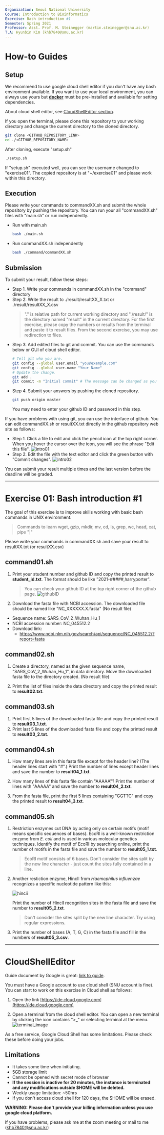 ```yaml
---
Organization: Seoul National University
Course: Introduction to Bioinformatics
Exercise: Bash introduction #1
Semester: Spring 2021
Professor: Asst. Prof. M. Steinegger (martin.steinegger@snu.ac.kr)
T.A: Hyunbin Kim (khb7840@snu.ac.kr)
---
```


# How-to Guides

## Setup
We recommend to use google cloud shell editor if you don't have any bash environment
available. If you want to use your local environment, you can always use yours but
[**docker**](https://www.docker.com/get-started) must be pre-installed and available for setting dependencies.

About cloud shell editor, see [CloudShellEditor section](#CloudShellEditor).

If you open the terminal, please clone this repository to your working directory
and change the current directory to the cloned directory.
```sh
git clone <GITHUB_REPOSITORY_LINK>
cd ./<GITHUB_REPOSITORY_NAME>
```
After cloning, execute "setup.sh"
```sh
./setup.sh
```
If "setup.sh" executed well, you can see the username changed to "exercise01".
The copied repository is at "~/exercise01" and please work within this directory.

## Execution
Please write your commands to commandXX.sh and submit the whole repository by pushing
the repository. You can run your all "commandXX.sh" files with "main.sh" or run
independently.
- Run with main.sh
    ```sh
    bash ./main.sh
    ```
- Run commandXX.sh independently
    ```sh
    bash ./command/commandXX.sh
    ```

## Submission
To submit your result, follow these steps:

- Step 1. Write your commands in commandXX.sh in the "command" directory
- Step 2. Write the result to ./result/resultXX_X.txt or ./result/resultXX_X.csv
    > "." is relative path for current working directory and "./result/" is the directory named "result" in the current directory. 
    > For the first exercise, please copy the numbers or results from the terminal and paste it to result files.
    > From the second exercise, you may use redirection to files.
- Step 3. Add edited files to git and commit. You can use the commands below or GUI of cloud shell editor.
    ```sh
    # Tell git who you are.
    git config --global user.email "you@example.com"
    git config --global user.name "Your Name"
    # Update the change.
    git add .
    git commit -m "Initial commit" # The message can be changed as you want.
    ```
- Step 4. Submit your answers by pushing the cloned repository.
    ```sh
    git push origin master
    ```
    You may need to enter your github ID and password in this step.

If you have problems with using git, you can use the interface of github.
You can edit commandXX.sh or resultXX.txt directly in the github repository web site as follows:
- Step 1. Click a file to edit and click the pencil icon at the top right corner. 
  When you hover the cursor over the icon, you will see the phrase "Edit this file". 
  ![intro01](img/github_intro01.png)
- Step 2. Edit the file with the text editor and click the green button with "Commit changes".
  ![intro02](img/github_intro02.png)

You can submit your result multiple times and the last version before the deadline will be graded.

---

# Exercise 01: Bash introduction #1

The goal of this exercise is to improve skills working with basic bash commands
in UNIX environment.

> Commands to learn
> wget, gzip, mkdir, mv, cd, ls, grep, wc, head, cat, pipe "|"

Please write your commands in commandXX.sh and save your result to resultXX.txt (or resultXX.csv)

## command01.sh
1. Print your student number and github ID and copy the printed result to **student_id.txt**.
The format should be like "2021-#####,harryporter".
    > You can check your github ID at the top right corner of the github page.
    ![githubID](img/github_id.png)

2. Download the fasta file with NCBI accession. The downloaded file should be named like "NC_XXXXXX.X.fasta" (No result file)
- Sequence name: SARS_CoV_2_Wuhan_Hu_1
- NCBI accession number: NC_045512.2
- Download link:
    - https://www.ncbi.nlm.nih.gov/search/api/sequence/NC_045512.2/?report=fasta


## command02.sh
1. Create a directory, named as the given sequence name, "SARS_CoV_2_Wuhan_Hu_1", in data directory.
Move the downloaded fasta file to the directory created. (No result file)

2. Print the list of files inside the data directory and copy the printed result to **result02.txt**.


## command03.sh
1. Print first 5 lines of the downloaded fasta file and copy the printed result to **result03_1.txt**.
2. Print last 5 lines of the downloaded fasta file and copy the printed result to **result03_2.txt**.


## command04.sh
1. How many lines are in this fasta file except for the header line? (The header lines start with "#".)
Print the number of lines except header lines and save the number to **result04_1.txt**.

2. How many lines of this fasta file contain "AAAAA"?
Print the number of lines with "AAAAA" and save the number to **result04_2.txt**.

3. From the fasta file, print the first 5 lines containing "GGTTC" and copy the printed result to **result04_3.txt**.


## command05.sh
1. Restriction enzymes cut DNA by acting only on certain motifs (motif means specific sequences of bases).
EcoRI is a well-known restriction enzyme from *E. coli* and is used in various molecular genetics techniques. 
Identify the motif of EcoRI by searching online, print the number of motifs in the fasta file and save the number to **result05_1.txt**.
    > EcoRI motif consists of 6 bases.
    > Don't consider the sites split by the new line character - just count the sites fully contained in a line.

2. Another restiction enzyme, HincII from *Haemophilus influenzae* recognizes a specific nucleotide pattern like this:

    ![hincii](img/hincii.gif)

    Print the number of HincII recognition sites in the fasta file and save the number to
    **result05_2.txt**.
    > Don't consider the sites split by the new line character. Try using regular expressions. 

3. Print the number of bases (A, T, G, C) in the fasta file and fill in the numbers of **result05_3.csv**.


---

# CloudShellEditor

Guide document by Google is great: [link to guide](https://cloud.google.com/shell/docs/launching-cloud-shell-editor).

You must have a Google account to use cloud shell (SNU account is fine).
You can start to work on this exercise in Cloud shell as follows:
1. Open the link [https://ide.cloud.google.com](https://ide.cloud.google.com)

2. Open a terminal from the cloud shell editor. You can open a new terminal
by clicking the icon contains ">_" or selecting terminal at the menu.
![terminal_image](img/open_terminal.png)

As a free service, Google Cloud Shell has some limitations. Please check these
before doing your jobs.

## Limitations

- It takes some time when initiating.
- 5GB storage limit
- Cannot be opened with secret mode of browser
- **If the session is inactive for 20 minutes, the instance is terminated and any modifications outside $HOME will be deleted.**
- Weekly usage limitation: ~50hrs
- If you don't access cloud shell for 120 days, the $HOME will be erased.

**WARNING: Please don't provide your billing information unless you use google cloud platform.**

If you have problems, please ask me at the zoom meeting or mail to me (khb7840@snu.ac.kr)
